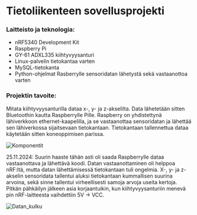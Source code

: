 # Tietoliikenteen sovellusprojekti

### Laitteisto ja teknologia:
- nRF5340 Development Kit
- Raspberry Pi
- GY-61 ADXL335 kiihtyvyysanturi
- Linux-palvelin tietokantaa varten
- MySQL-tietokanta
- Python-ohjelmat Rasberrylle sensoridatan lähetystä sekä vastaanottoa varten

### Projektin tavoite:
Mitata kiihtyvyysanturilla dataa x-, y- ja z-akselilta. Data lähetetään sitten Bluetoothin kautta Raspberrylle Pille. Raspberry on yhdistettynä lähiverkkoon ethernet-kaapelilla, ja se vastaanottaa sensoridatan ja lähettää sen lähiverkossa sijaitsevaan tietokantaan. Tietokantaan tallennettua dataa käytetään sitten koneoppimisen parissa.


![Komponentit](https://github.com/user-attachments/assets/56c4bbcd-2feb-4b4c-8b8e-515688ba0762)


25.11.2024:
Suurin haaste tähän asti oli saada Raspberrylle dataa vastaanottava ja lähettävä koodi. Datan vastaanottaminen oli helppoa nRF:ltä, mutta datan lähettämisessä tietokantaan tuli ongelmia. X-, y- ja z-akselin sensoridata tallentui aluksi tietokantaan kummallisen suurina arvoina, sekä sinne tallentui virheellisesti samoja arvoja useita kertoja. Pitkän pähkäilyn jälkeen asia korjaantuikin, kun kiihtyvyysanturiin menevä pin nRF-laitteesta vaihdettiin 5V -> VCC.


![Datan_kulku](https://github.com/user-attachments/assets/91382a94-d39f-4224-85d5-0451f590b7eb)
